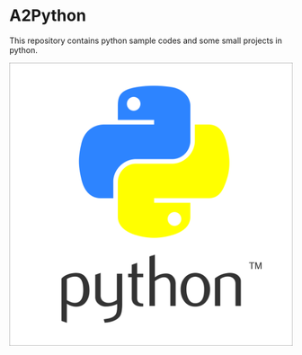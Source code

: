 # A2Python

This repository contains python sample codes and some small projects in python.

![Python](https://github.com/tieubinhco/A2Python/blob/main/Python.jpg?raw=true)
